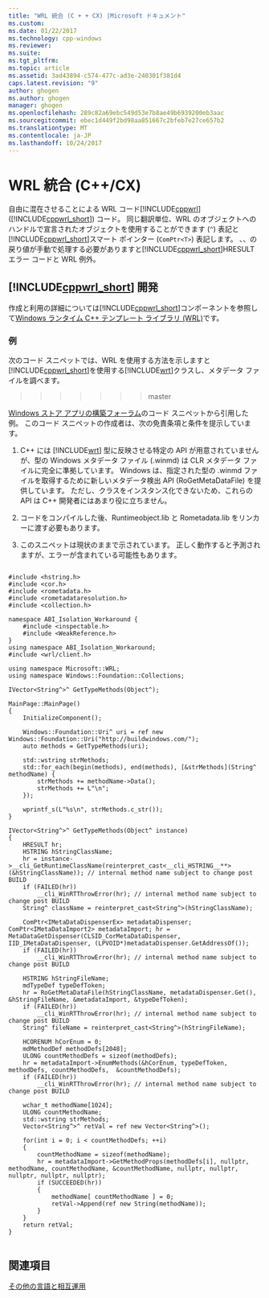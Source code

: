 ```yaml
---
title: "WRL 統合 (C + + CX) |Microsoft ドキュメント"
ms.custom: 
ms.date: 01/22/2017
ms.technology: cpp-windows
ms.reviewer: 
ms.suite: 
ms.tgt_pltfrm: 
ms.topic: article
ms.assetid: 3ad43894-c574-477c-ad3e-240301f381d4
caps.latest.revision: "9"
author: ghogen
ms.author: ghogen
manager: ghogen
ms.openlocfilehash: 289c82a69ebc549d53e7b8ae49b6939200eb3aac
ms.sourcegitcommit: ebec1d449f2bd98aa851667c2bfeb7e27ce657b2
ms.translationtype: MT
ms.contentlocale: ja-JP
ms.lasthandoff: 10/24/2017
---
```

# <a name="wrl-integration-ccx"></a>WRL 統合 (C++/CX)
自由に混在させることによる WRL コード[!INCLUDE[cppwrl](includes/cppwrl-md.md)]([!INCLUDE[cppwrl_short](includes/cppwrl-short-md.md)]) コード。 同じ翻訳単位、WRL のオブジェクトへのハンドルで宣言されたオブジェクトを使用することができます (`^`) 表記と[!INCLUDE[cppwrl_short](includes/cppwrl-short-md.md)]スマート ポインター (`ComPtr<T>`) 表記します。 、、の戻り値が手動で処理する必要がありますと[!INCLUDE[cppwrl_short](includes/cppwrl-short-md.md)]HRESULT エラー コードと WRL 例外。  
  
## <a name="includecppwrlshortincludescppwrl-short-mdmd-development"></a>[!INCLUDE[cppwrl_short](includes/cppwrl-short-md.md)] 開発  
 作成と利用の詳細については[!INCLUDE[cppwrl_short](includes/cppwrl-short-md.md)]コンポーネントを参照して[Windows ランタイム C++ テンプレート ライブラリ (WRL)](../windows/windows-runtime-cpp-template-library-wrl.md)です。  
  
### <a name="example"></a>例  
 次のコード スニペットでは、WRL を使用する方法を示しますと[!INCLUDE[cppwrl_short](includes/cppwrl-short-md.md)]を使用する[!INCLUDE[wrt](includes/wrt-md.md)]クラスし、メタデータ ファイルを調べます。  
>>>>>>> master
  
 [Windows ストア アプリの構築フォーラム](http://social.msdn.microsoft.com/Forums/winappswithnativecode/thread/211ef583-db11-4e55-926b-6d9ab53dbdb4)のコード スニペットから引用した例。 このコード スニペットの作成者は、次の免責条項と条件を提示しています。  
  
1.  C++ には [!INCLUDE[wrt](includes/wrt-md.md)] 型に反映させる特定の API が用意されていませんが、型の Windows メタデータ ファイル (.winmd) は CLR メタデータ ファイルに完全に準拠しています。 Windows は、指定された型の .winmd ファイルを取得するために新しいメタデータ検出 API (RoGetMetaDataFile) を提供しています。 ただし、クラスをインスタンス化できないため、これらの API は C++ 開発者にはあまり役に立ちません。  
  
2.  コードをコンパイルした後、Runtimeobject.lib と Rometadata.lib をリンカーに渡す必要もあります。  
  
3.  このスニペットは現状のままで示されています。 正しく動作すると予測されますが、エラーが含まれている可能性もあります。  
  
```  
  
#include <hstring.h>  
#include <cor.h>  
#include <rometadata.h>  
#include <rometadataresolution.h>  
#include <collection.h>  
  
namespace ABI_Isolation_Workaround {  
    #include <inspectable.h>  
    #include <WeakReference.h>  
}  
using namespace ABI_Isolation_Workaround;  
#include <wrl/client.h>  
  
using namespace Microsoft::WRL;  
using namespace Windows::Foundation::Collections;  
  
IVector<String^>^ GetTypeMethods(Object^);  
  
MainPage::MainPage()  
{  
    InitializeComponent();  
  
    Windows::Foundation::Uri^ uri = ref new Windows::Foundation::Uri("http://buildwindows.com/");  
    auto methods = GetTypeMethods(uri);  
  
    std::wstring strMethods;  
    std::for_each(begin(methods), end(methods), [&strMethods](String^ methodName) {  
        strMethods += methodName->Data();  
        strMethods += L"\n";  
    });  
  
    wprintf_s(L"%s\n", strMethods.c_str());  
}  
  
IVector<String^>^ GetTypeMethods(Object^ instance)  
{  
    HRESULT hr;  
    HSTRING hStringClassName;  
    hr = instance->__cli_GetRuntimeClassName(reinterpret_cast<__cli_HSTRING__**>(&hStringClassName)); // internal method name subject to change post BUILD  
    if (FAILED(hr))  
        __cli_WinRTThrowError(hr); // internal method name subject to change post BUILD  
    String^ className = reinterpret_cast<String^>(hStringClassName);   
  
    ComPtr<IMetaDataDispenserEx> metadataDispenser; ComPtr<IMetaDataImport2> metadataImport; hr = MetaDataGetDispenser(CLSID_CorMetaDataDispenser, IID_IMetaDataDispenser, (LPVOID*)metadataDispenser.GetAddressOf());  
    if (FAILED(hr))  
        __cli_WinRTThrowError(hr); // internal method name subject to change post BUILD  
  
    HSTRING hStringFileName;  
    mdTypeDef typeDefToken;   
    hr = RoGetMetaDataFile(hStringClassName, metadataDispenser.Get(), &hStringFileName, &metadataImport, &typeDefToken);  
    if (FAILED(hr))  
        __cli_WinRTThrowError(hr); // internal method name subject to change post BUILD  
    String^ fileName = reinterpret_cast<String^>(hStringFileName);  
  
    HCORENUM hCorEnum = 0;  
    mdMethodDef methodDefs[2048];  
    ULONG countMethodDefs = sizeof(methodDefs);  
    hr = metadataImport->EnumMethods(&hCorEnum, typeDefToken, methodDefs, countMethodDefs,  &countMethodDefs);  
    if (FAILED(hr))  
        __cli_WinRTThrowError(hr); // internal method name subject to change post BUILD  
  
    wchar_t methodName[1024];  
    ULONG countMethodName;  
    std::wstring strMethods;  
    Vector<String^>^ retVal = ref new Vector<String^>();  
  
    for(int i = 0; i < countMethodDefs; ++i)  
    {  
        countMethodName = sizeof(methodName);  
        hr = metadataImport->GetMethodProps(methodDefs[i], nullptr, methodName, countMethodName, &countMethodName, nullptr, nullptr, nullptr, nullptr, nullptr);  
        if (SUCCEEDED(hr))  
        {  
            methodName[ countMethodName ] = 0;  
            retVal->Append(ref new String(methodName));  
        }  
    }  
    return retVal;  
}  
  
```  
  
## <a name="see-also"></a>関連項目  
 [その他の言語と相互運用](interoperating-with-other-languages-c-cx.md)